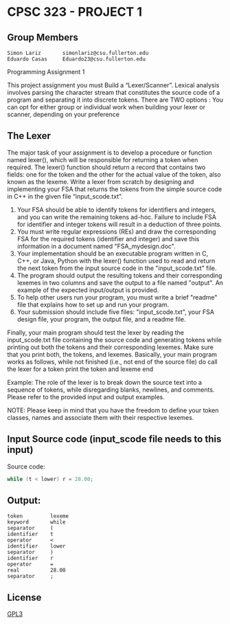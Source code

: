 # CPSC 323 - PROJECT 1

## Group Members

```
Simon Lariz       simonlariz@csu.fullerton.edu
Eduardo Casas     Eduardo23@csu.fullerton.edu
```

Programming Assignment 1

This project assignment you must Build a “Lexer/Scanner”.
Lexical analysis involves parsing the character stream that constitutes the source code of a
program and separating it into discrete tokens. There are TWO options : You can opt for
either group or individual work when building your lexer or scanner, depending on your
preference

## The Lexer

The major task of your assignment is to develop a procedure or function named lexer(),
which will be responsible for returning a token when required. The lexer() function should
return a record that contains two fields: one for the token and the other for the actual value
of the token, also known as the lexeme.
Write a lexer from scratch by designing and implementing your FSA that returns the tokens from
the simple source code in C++ in the given file “input_scode.txt”.

1. Your FSA should be able to identify tokens for identifiers and integers, and you can
   write the remaining tokens ad-hoc. Failure to include FSA for identifier and integer
   tokens will result in a deduction of three points.
2. You must write regular expressions (REs) and draw the corresponding FSA for the
   required tokens (identifier and integer) and save this information in a document
   named "FSA_mydesign.doc".
3. Your implementation should be an executable program written in C, C++, or Java,
   Python with the lexer() function used to read and return the next token from the input
   source code in the "input_scode.txt" file.
4. The program should output the resulting tokens and their corresponding lexemes in
   two columns and save the output to a file named "output". An example of the
   expected input/output is provided.
5. To help other users run your program, you must write a brief "readme" file that
   explains how to set up and run your program.
6. Your submission should include five files: "input_scode.txt", your FSA design file,
   your program, the output file, and a readme file.

Finally, your main program should test the lexer by reading the input_scode.txt file
containing the source code and generating tokens while printing out both the tokens and their
corresponding lexemes.
Make sure that you print both, the tokens, and lexemes.
Basically, your main program works as follows,
while not finished (i.e., not end of the source file) do call the lexer for a token
print the token and lexeme end

Example: The role of the lexer is to break down the source text into a sequence of tokens, while
disregarding blanks, newlines, and comments. Please refer to the provided input and output
examples.

NOTE: Please keep in mind that you have the freedom to define your token classes, names and
associate them with their respective lexemes.

## Input Source code (input_scode file needs to this input)

Source code:

```cpp
while (t < lower) r = 28.00;
```

## Output:

```
token         lexeme
keyword       while
separator     (
identifier    t
operator      <
identifier    lower
separator     )
identifier    r
operator      =
real          28.00
separator     ;

```

## License

[GPL3](https://choosealicense.com/licenses/gpl-3.0/)

